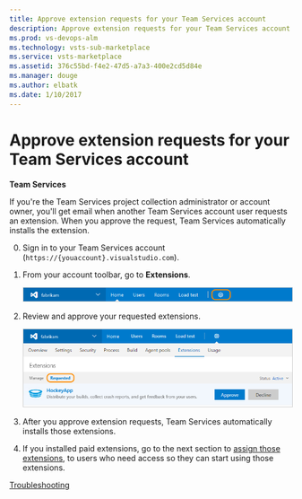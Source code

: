 ```yaml
---
title: Approve extension requests for your Team Services account
description: Approve extension requests for your Team Services account
ms.prod: vs-devops-alm
ms.technology: vsts-sub-marketplace
ms.service: vsts-marketplace
ms.assetid: 376c55bd-f4e2-47d5-a7a3-400e2cd5d84e 
ms.manager: douge
ms.author: elbatk
ms.date: 1/10/2017
---
```


# Approve extension requests for your Team Services account

**Team Services**

If you're the Team Services project collection administrator or account owner, 
you'll get email when another Team Services account user requests an extension. 
When you approve the request, Team Services automatically installs the extension.

0.	Sign in to your Team Services account 
(```https://{youaccount}.visualstudio.com```).

0.	From your account toolbar, go to **Extensions**.

	<img alt="Extensions tab" src="../_shared/_img/account-settings-new-ui.png" style="border: 1px solid #CCCCCC" />

0.	Review and approve your requested extensions.

	<img alt="Extensions tab, requested extensions" src="_img/get-vsts-extensions/approve-request-updated-ui.png" style="border: 1px solid #CCCCCC" />

0.	After you approve extension requests, 
Team Services automatically installs those extensions. 

0.	If you installed paid extensions, 
go to the next section to [assign those extensions](./assign-paid-extensions.md), 
to users who need access so they can start using those extensions.


[Troubleshooting](faq-extensions.md)